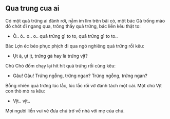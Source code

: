 ## Qua trung cua ai

Có một quả trứng ai đánh rơi, nằm im lìm trên bãi cỏ, một bác Gà trống mào đỏ chót đi ngang qua, trông thấy quả trứng, bác liền kêu thật to:
- Ò.. ó.. o.. o..  quả trứng gì to to, quả trứng gì to to..

Bác Lợn éc béo phục phịch đi qua ngó nghiêng quả trứng rồi kêu:
- Ụt à, ụt ịt, trứng gà hay là trứng vịt?

Chú Chó đốm chạy lại hít hít quả trứng rồi cũng kêu:
- Gâu! Gâu! Trứng ngỗng, trứng ngan? Trứng ngỗng, trứng ngan?

Bỗng nhiên quả trứng lúc lắc, lúc lắc rồi vỡ đánh tách một cái. Một chú Vịt con thò mỏ ra kêu:
- Vịt.. vịt..

Mọi người liền vui vẻ đưa chú trở về nhà với mẹ của chú.
